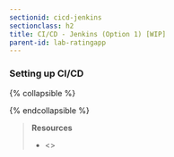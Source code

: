```yaml
---
sectionid: cicd-jenkins
sectionclass: h2
title: CI/CD - Jenkins (Option 1) [WIP]
parent-id: lab-ratingapp
---
```


### Setting up CI/CD

{% collapsible %}

{% endcollapsible %}

> **Resources**
> * <>